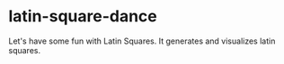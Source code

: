 # latin-square-dance
Let's have some fun with Latin Squares. It generates and visualizes latin squares.
